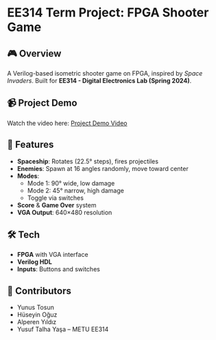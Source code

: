 # EE314 Term Project: FPGA Shooter Game

## 🎮 Overview
A Verilog-based isometric shooter game on FPGA, inspired by *Space Invaders*. Built for **EE314 - Digital Electronics Lab (Spring 2024)**.

## 📹 Project Demo
Watch the video here: [Project Demo Video](https://youtu.be/cZ6WI319tJM)

## 🚀 Features
- **Spaceship**: Rotates (22.5° steps), fires projectiles
- **Enemies**: Spawn at 16 angles randomly, move toward center
- **Modes**: 
  - Mode 1: 90° wide, low damage  
  - Mode 2: 45° narrow, high damage  
  - Toggle via switches
- **Score** & **Game Over** system
- **VGA Output**: 640×480 resolution

## 🛠️ Tech
- **FPGA** with VGA interface  
- **Verilog HDL**  
- **Inputs**: Buttons and switches

## 👥 Contributors
- Yunus Tosun  
- Hüseyin Oğuz  
- Alperen Yıldız  
- Yusuf Talha Yaşa
– METU EE314

